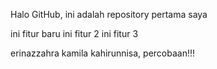 Halo GitHub, ini adalah repository pertama saya

ini fitur baru
ini fitur 2
ini fitur 3

erinazzahra kamila kahirunnisa, percobaan!!!
